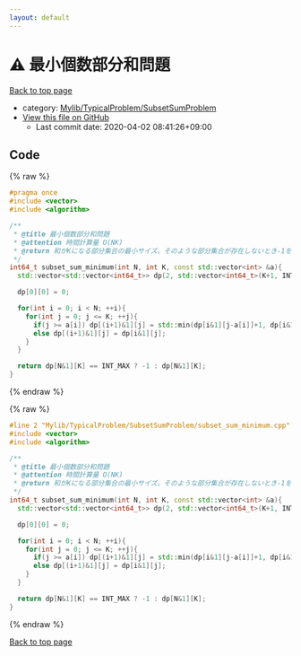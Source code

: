 ```yaml
---
layout: default
---
```


<!-- mathjax config similar to math.stackexchange -->
<script type="text/javascript" async
  src="https://cdnjs.cloudflare.com/ajax/libs/mathjax/2.7.5/MathJax.js?config=TeX-MML-AM_CHTML">
</script>
<script type="text/x-mathjax-config">
  MathJax.Hub.Config({
    TeX: { equationNumbers: { autoNumber: "AMS" }},
    tex2jax: {
      inlineMath: [ ['$','$'] ],
      processEscapes: true
    },
    "HTML-CSS": { matchFontHeight: false },
    displayAlign: "left",
    displayIndent: "2em"
  });
</script>

<script type="text/javascript" src="https://cdnjs.cloudflare.com/ajax/libs/jquery/3.4.1/jquery.min.js"></script>
<script src="https://cdn.jsdelivr.net/npm/jquery-balloon-js@1.1.2/jquery.balloon.min.js" integrity="sha256-ZEYs9VrgAeNuPvs15E39OsyOJaIkXEEt10fzxJ20+2I=" crossorigin="anonymous"></script>
<script type="text/javascript" src="../../../../assets/js/copy-button.js"></script>
<link rel="stylesheet" href="../../../../assets/css/copy-button.css" />


# :warning: 最小個数部分和問題

<a href="../../../../index.html">Back to top page</a>

* category: <a href="../../../../index.html#2e380218d9fd214c2f91a8ade734af1c">Mylib/TypicalProblem/SubsetSumProblem</a>
* <a href="{{ site.github.repository_url }}/blob/master/Mylib/TypicalProblem/SubsetSumProblem/subset_sum_minimum.cpp">View this file on GitHub</a>
    - Last commit date: 2020-04-02 08:41:26+09:00




## Code

<a id="unbundled"></a>
{% raw %}
```cpp
#pragma once
#include <vector>
#include <algorithm>

/**
 * @title 最小個数部分和問題
 * @attention 時間計算量 O(NK)
 * @return 和がKになる部分集合の最小サイズ。そのような部分集合が存在しないとき-1を返す。
 */
int64_t subset_sum_minimum(int N, int K, const std::vector<int> &a){
  std::vector<std::vector<int64_t>> dp(2, std::vector<int64_t>(K+1, INT_MAX));

  dp[0][0] = 0;

  for(int i = 0; i < N; ++i){
    for(int j = 0; j <= K; ++j){
      if(j >= a[i]) dp[(i+1)&1][j] = std::min(dp[i&1][j-a[i]]+1, dp[i&1][j]);
      else dp[(i+1)&1][j] = dp[i&1][j];
    }
  }

  return dp[N&1][K] == INT_MAX ? -1 : dp[N&1][K];
}

```
{% endraw %}

<a id="bundled"></a>
{% raw %}
```cpp
#line 2 "Mylib/TypicalProblem/SubsetSumProblem/subset_sum_minimum.cpp"
#include <vector>
#include <algorithm>

/**
 * @title 最小個数部分和問題
 * @attention 時間計算量 O(NK)
 * @return 和がKになる部分集合の最小サイズ。そのような部分集合が存在しないとき-1を返す。
 */
int64_t subset_sum_minimum(int N, int K, const std::vector<int> &a){
  std::vector<std::vector<int64_t>> dp(2, std::vector<int64_t>(K+1, INT_MAX));

  dp[0][0] = 0;

  for(int i = 0; i < N; ++i){
    for(int j = 0; j <= K; ++j){
      if(j >= a[i]) dp[(i+1)&1][j] = std::min(dp[i&1][j-a[i]]+1, dp[i&1][j]);
      else dp[(i+1)&1][j] = dp[i&1][j];
    }
  }

  return dp[N&1][K] == INT_MAX ? -1 : dp[N&1][K];
}

```
{% endraw %}

<a href="../../../../index.html">Back to top page</a>

